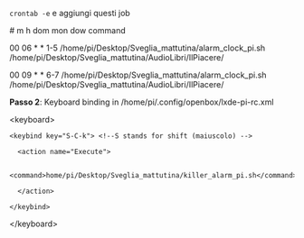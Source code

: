`crontab -e` e aggiungi questi job

\# m h  dom mon dow   command

00 06 * * 1-5 /home/pi/Desktop/Sveglia_mattutina/alarm_clock_pi.sh /home/pi/Desktop/Sveglia_mattutina/AudioLibri/IlPiacere/

00 09 * * 6-7 /home/pi/Desktop/Sveglia_mattutina/alarm_clock_pi.sh /home/pi/Desktop/Sveglia_mattutina/AudioLibri/IlPiacere/

**Passo 2**: Keyboard binding in /home/pi/.config/openbox/lxde-pi-rc.xml

\<keyboard>

    <keybind key="S-C-k"> <!--S stands for shift (maiuscolo) -->
    
      <action name="Execute">
      
        <command>home/pi/Desktop/Sveglia_mattutina/killer_alarm_pi.sh</command>
        
      </action>
      
    </keybind>
    
  \</keyboard>
